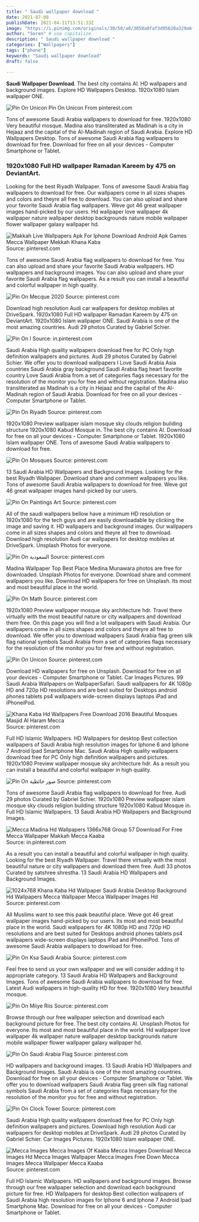 ```yaml
---
title: " Saudi wallpaper download "
date: 2021-07-08
publishDate: 2021-04-11T13:51:33Z
image: "https://i.pinimg.com/originals/30/58/a0/3058a0faf3d95620a329a6f0afd30fa9.png"
author: "Soren" # use capitalize
description: " Saudi wallpaper download "
categories: ["Wallpapers"]
tags: ["phone"]
keywords: "Saudi wallpaper download"
draft: false

---
```



**Saudi Wallpaper Download**. The best city contains Al. HD wallpapers and background images. Explore HD Wallpapers Desktop. 1920x1080 Islam wallpaper ONE.

![Pin On Unicon](https://i.pinimg.com/originals/1e/09/17/1e09171c3f1c797c02303e6283a74df6.jpg "Pin On Unicon")
Pin On Unicon From pinterest.com


Tons of awesome Saudi Arabia wallpapers to download for free. 1920x1080 Very beautiful mosque. Madina also transliterated as Madinah is a city in Hejaaz and the capital of the Al-Madinah region of Saudi Arabia. Explore HD Wallpapers Desktop. Tons of awesome Saudi Arabia flag wallpapers to download for free. Download for free on all your devices - Computer Smartphone or Tablet.

### 1920x1080 Full HD wallpaper Ramadan Kareem by 475 on DeviantArt.

Looking for the best Riyadh Wallpaper. Tons of awesome Saudi Arabia flag wallpapers to download for free. Our wallpapers come in all sizes shapes and colors and theyre all free to download. You can also upload and share your favorite Saudi Arabia flag wallpapers. Weve got 46 great wallpaper images hand-picked by our users. Hd wallpaper love wallpaper 4k wallpaper nature wallpaper desktop backgrounds nature mobile wallpaper flower wallpaper galaxy wallpaper hd.


![Makkah Live Wallpapers Apk For Iphone Download Android Apk Games Mecca Wallpaper Mekkah Khana Kaba](https://i.pinimg.com/originals/d6/63/47/d66347cc047d296446ac082ecd846478.png "Makkah Live Wallpapers Apk For Iphone Download Android Apk Games Mecca Wallpaper Mekkah Khana Kaba")
Source: pinterest.com

Tons of awesome Saudi Arabia flag wallpapers to download for free. You can also upload and share your favorite Saudi Arabia wallpapers. HD wallpapers and background images. You can also upload and share your favorite Saudi Arabia flag wallpapers. As a result you can install a beautiful and colorful wallpaper in high quality.

![Pin On Mecque 2020](https://i.pinimg.com/564x/d5/d1/8f/d5d18f410cc6f88aa080712df8115ae8.jpg "Pin On Mecque 2020")
Source: pinterest.com

Download high resolution Audi car wallpapers for desktop mobiles at DriveSpark. 1920x1080 Full HD wallpaper Ramadan Kareem by 475 on DeviantArt. 1920x1080 Islam wallpaper ONE. Saudi Arabia is one of the most amazing countries. Audi 29 photos Curated by Gabriel Schier.

![Pin On ا](https://i.pinimg.com/originals/71/9f/3c/719f3c9fa1db66e174a9682a80e0aee4.png "Pin On ا")
Source: in.pinterest.com

Saudi Arabia High quality wallpapers download free for PC Only high definition wallpapers and pictures. Audi 29 photos Curated by Gabriel Schier. We offer you to download wallpapers I Love Saudi Arabia Asia countries Saudi Arabia gray background Saudi Arabia flag heart favorite country Love Saudi Arabia from a set of categories flags necessary for the resolution of the monitor you for free and without registration. Madina also transliterated as Madinah is a city in Hejaaz and the capital of the Al-Madinah region of Saudi Arabia. Download for free on all your devices - Computer Smartphone or Tablet.

![Pin On Riyadh](https://i.pinimg.com/originals/89/45/c5/8945c530a4768c1b90a530bf1ec0b32d.png "Pin On Riyadh")
Source: pinterest.com

1920x1080 Preview wallpaper islam mosque sky clouds religion building structure 1920x1080 Kabud Mosque in. The best city contains Al. Download for free on all your devices - Computer Smartphone or Tablet. 1920x1080 Islam wallpaper ONE. Tons of awesome Saudi Arabia wallpapers to download for free.

![Pin On Mosques](https://i.pinimg.com/originals/36/af/3e/36af3e144c9a200e0befaa9e0e275297.jpg "Pin On Mosques")
Source: pinterest.com

13 Saudi Arabia HD Wallpapers and Background Images. Looking for the best Riyadh Wallpaper. Download share and comment wallpapers you like. Tons of awesome Saudi Arabia wallpapers to download for free. Weve got 46 great wallpaper images hand-picked by our users.

![Pin On Paintings Art](https://i.pinimg.com/originals/2e/9d/6f/2e9d6fade6f257f77dfb2058ecc6abc0.jpg "Pin On Paintings Art")
Source: pinterest.com

All of the saudi wallpapers bellow have a minimum HD resolution or 1920x1080 for the tech guys and are easily downloadable by clicking the image and saving it. HD wallpapers and background images. Our wallpapers come in all sizes shapes and colors and theyre all free to download. Download high resolution Audi car wallpapers for desktop mobiles at DriveSpark. Unsplash Photos for everyone.

![Pin On السعودية](https://i.pinimg.com/originals/58/bf/eb/58bfeb774c43e1ff30b9e3804bbba6f3.png "Pin On السعودية")
Source: pinterest.com

Madina Wallpaper Top Best Place Medina Munawara photos are free for downloaded. Unsplash Photos for everyone. Download share and comment wallpapers you like. Download HD wallpapers for free on Unsplash. Its most and most beautiful place in the world.

![Pin On Math](https://i.pinimg.com/originals/fe/3b/ce/fe3bce95d48964ad221ff86c3bd8dd65.jpg "Pin On Math")
Source: pinterest.com

1920x1080 Preview wallpaper mosque sky architecture hdr. Travel there virtually with the most beautiful nature or city wallpapers and download them free. On this page you will find a lot wallpapers with Saudi Arabia. Our wallpapers come in all sizes shapes and colors and theyre all free to download. We offer you to download wallpapers Saudi Arabia flag green silk flag national symbols Saudi Arabia from a set of categories flags necessary for the resolution of the monitor you for free and without registration.

![Pin On Unicon](https://i.pinimg.com/originals/1e/09/17/1e09171c3f1c797c02303e6283a74df6.jpg "Pin On Unicon")
Source: pinterest.com

Download HD wallpapers for free on Unsplash. Download for free on all your devices - Computer Smartphone or Tablet. Car Images Pictures. 99 Saudi Arabia Wallpapers on WallpaperSafari. Saudi wallpapers for 4K 1080p HD and 720p HD resolutions and are best suited for Desktops android phones tablets ps4 wallpapers wide-screen displays laptops iPad and iPhoneiPod.

![Khana Kaba Hd Wallpapers Free Download 2016 Beautiful Mosques Masjid Al Haram Mecca](https://i.pinimg.com/originals/78/76/b0/7876b08f6866a085a2b508c052f2bd79.jpg "Khana Kaba Hd Wallpapers Free Download 2016 Beautiful Mosques Masjid Al Haram Mecca")
Source: pinterest.com

Full HD Islamic Wallpapers. HD Wallpapers for desktop Best collection wallpapers of Saudi Arabia high resolution images for Iphone 6 and Iphone 7 Android Ipad Smartphone Mac. Saudi Arabia High quality wallpapers download free for PC Only high definition wallpapers and pictures. 1920x1080 Preview wallpaper mosque sky architecture hdr. As a result you can install a beautiful and colorful wallpaper in high quality.

![Pin On صور حائطية](https://i.pinimg.com/736x/46/89/e3/4689e3dfa3596c52435aeb248625c048.jpg "Pin On صور حائطية")
Source: pinterest.com

Tons of awesome Saudi Arabia flag wallpapers to download for free. Audi 29 photos Curated by Gabriel Schier. 1920x1080 Preview wallpaper islam mosque sky clouds religion building structure 1920x1080 Kabud Mosque in. Full HD Islamic Wallpapers. 13 Saudi Arabia HD Wallpapers and Background Images.

![Mecca Madina Hd Wallpapers 1366x768 Group 57 Download For Free Mecca Wallpaper Makkah Mecca Kaaba](https://i.pinimg.com/originals/78/78/2f/78782f7c7b2a9a8fc728082fa3059b11.jpg "Mecca Madina Hd Wallpapers 1366x768 Group 57 Download For Free Mecca Wallpaper Makkah Mecca Kaaba")
Source: in.pinterest.com

As a result you can install a beautiful and colorful wallpaper in high quality. Looking for the best Riyadh Wallpaper. Travel there virtually with the most beautiful nature or city wallpapers and download them free. Audi 33 photos Curated by satshree shrestha. 13 Saudi Arabia HD Wallpapers and Background Images.

![1024x768 Khana Kaba Hd Wallpaper Saudi Arabia Desktop Background Hd Wallpapers Mecca Wallpaper Mecca Wallpaper Images Hd](https://i.pinimg.com/originals/7b/f8/ed/7bf8ed407bcd6b08e969a063ad66a0fb.jpg "1024x768 Khana Kaba Hd Wallpaper Saudi Arabia Desktop Background Hd Wallpapers Mecca Wallpaper Mecca Wallpaper Images Hd")
Source: pinterest.com

All Muslims want to see this paak beautiful place. Weve got 46 great wallpaper images hand-picked by our users. Its most and most beautiful place in the world. Saudi wallpapers for 4K 1080p HD and 720p HD resolutions and are best suited for Desktops android phones tablets ps4 wallpapers wide-screen displays laptops iPad and iPhoneiPod. Tons of awesome Saudi Arabia wallpapers to download for free.

![Pin On Ksa Saudi Arabia](https://i.pinimg.com/originals/5a/88/c7/5a88c7c64065a307a7ca26ec4af88dbc.jpg "Pin On Ksa Saudi Arabia")
Source: pinterest.com

Feel free to send us your own wallpaper and we will consider adding it to appropriate category. 13 Saudi Arabia HD Wallpapers and Background Images. Tons of awesome Saudi Arabia wallpapers to download for free. Latest Audi wallpapers in high-quality HD for free. 1920x1080 Very beautiful mosque.

![Pin On Miiye Riiѕ](https://i.pinimg.com/originals/72/09/40/720940085d3f3cc4a2e90348ee485702.jpg "Pin On Miiye Riiѕ")
Source: pinterest.com

Browse through our free wallpaper selection and download each background picture for free. The best city contains Al. Unsplash Photos for everyone. Its most and most beautiful place in the world. Hd wallpaper love wallpaper 4k wallpaper nature wallpaper desktop backgrounds nature mobile wallpaper flower wallpaper galaxy wallpaper hd.

![Pin On Saudi Arabia Flag](https://i.pinimg.com/originals/e8/46/65/e84665f3b9bfb83c159238ab0e07fd73.png "Pin On Saudi Arabia Flag")
Source: pinterest.com

HD wallpapers and background images. 13 Saudi Arabia HD Wallpapers and Background Images. Saudi Arabia is one of the most amazing countries. Download for free on all your devices - Computer Smartphone or Tablet. We offer you to download wallpapers Saudi Arabia flag green silk flag national symbols Saudi Arabia from a set of categories flags necessary for the resolution of the monitor you for free and without registration.

![Pin On Clock Tower](https://i.pinimg.com/originals/0d/e5/c9/0de5c9dd6427660d86fa5a0ff2b2e35a.jpg "Pin On Clock Tower")
Source: pinterest.com

Saudi Arabia High quality wallpapers download free for PC Only high definition wallpapers and pictures. Download high resolution Audi car wallpapers for desktop mobiles at DriveSpark. Audi 29 photos Curated by Gabriel Schier. Car Images Pictures. 1920x1080 Islam wallpaper ONE.

![Mecca Images Mecca Images Of Kaaba Mecca Images Download Mecca Images Hd Mecca Images Wallpaper Mecca Images Free Down Mecca Images Mecca Wallpaper Mecca Kaaba](https://i.pinimg.com/originals/30/58/a0/3058a0faf3d95620a329a6f0afd30fa9.png "Mecca Images Mecca Images Of Kaaba Mecca Images Download Mecca Images Hd Mecca Images Wallpaper Mecca Images Free Down Mecca Images Mecca Wallpaper Mecca Kaaba")
Source: pinterest.com

Full HD Islamic Wallpapers. HD wallpapers and background images. Browse through our free wallpaper selection and download each background picture for free. HD Wallpapers for desktop Best collection wallpapers of Saudi Arabia high resolution images for Iphone 6 and Iphone 7 Android Ipad Smartphone Mac. Download for free on all your devices - Computer Smartphone or Tablet.

